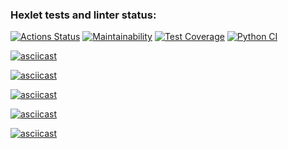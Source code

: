 ### Hexlet tests and linter status:
[![Actions Status](https://github.com/DaniilShomin/python-project-50/actions/workflows/hexlet-check.yml/badge.svg)](https://github.com/DaniilShomin/python-project-50/actions)
[![Maintainability](https://api.codeclimate.com/v1/badges/38598110a94754e8b4f2/maintainability)](https://codeclimate.com/github/DaniilShomin/python-project-50/maintainability)
[![Test Coverage](https://api.codeclimate.com/v1/badges/38598110a94754e8b4f2/test_coverage)](https://codeclimate.com/github/DaniilShomin/python-project-50/test_coverage)
[![Python CI](https://github.com/DaniilShomin/python-project-50/actions/workflows/puci.yml/badge.svg)](https://github.com/DaniilShomin/python-project-50/actions/workflows/puci.yml)

[![asciicast](https://asciinema.org/a/NPp4thC9PNyTrNZ1ai5XFLbN4.svg)](https://asciinema.org/a/NPp4thC9PNyTrNZ1ai5XFLbN4)

[![asciicast](https://asciinema.org/a/As1ZZmp2HaeTgeZUeP4AkPVyP.svg)](https://asciinema.org/a/As1ZZmp2HaeTgeZUeP4AkPVyP)

[![asciicast](https://asciinema.org/a/A82wCQmI1KjiyRuzrMqZbwkIy.svg)](https://asciinema.org/a/A82wCQmI1KjiyRuzrMqZbwkIy)

[![asciicast](https://asciinema.org/a/7i4F6kEkRkb0WsKP94BKvYan9.svg)](https://asciinema.org/a/7i4F6kEkRkb0WsKP94BKvYan9)

[![asciicast](https://asciinema.org/a/dEU2zr4a3weRR9cGsfkNYeNAp.svg)](https://asciinema.org/a/dEU2zr4a3weRR9cGsfkNYeNAp)